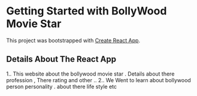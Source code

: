 # Getting Started with BollyWood Movie Star 

This project was bootstrapped with [Create React App](https://github.com/facebook/create-react-app).

## Details About The React App 
 1.. This website about the bollywood movie star . Details  about there profession , There rating and other ..
 2.. We Went to learn about bollywood person personality . about there life style etc 
